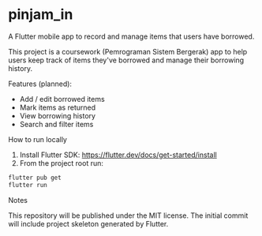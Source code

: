 # pinjam_in

A Flutter mobile app to record and manage items that users have borrowed.

This project is a coursework (Pemrograman Sistem Bergerak) app to help users keep track
of items they've borrowed and manage their borrowing history.

Features (planned):
- Add / edit borrowed items
- Mark items as returned
- View borrowing history
- Search and filter items

How to run locally

1. Install Flutter SDK: https://flutter.dev/docs/get-started/install
2. From the project root run:

```bash
flutter pub get
flutter run
```

Notes

This repository will be published under the MIT license. The initial commit will include
project skeleton generated by Flutter.
